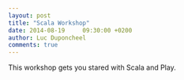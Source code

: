 ```yaml
---
layout: post
title: "Scala Workshop"
date: 2014-08-19	 09:30:00 +0200
author: Luc Duponcheel
comments: true
---
```


This workshop gets you stared with Scala and Play.

<!-- more -->
